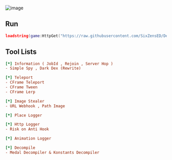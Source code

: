 ![image](https://github.com/user-attachments/assets/3155b4b6-3973-40e9-87fa-f4fb72baf0ca)

## Run
```lua
loadstring(game:HttpGet("https://raw.githubusercontent.com/SixZensED/Dev-Tools/refs/heads/main/release.lua"))()
```

## Tool Lists
```ini
[*] Information ( JobId , Rejoin , Server Hop )
- Simple Spy , Dark Dex (Rewrite)

[*] Teleport
- CFrame Teleport
- CFrame Tween
- CFrame Lerp

[*] Image Stealer
- URL Webhook , Path Image

[*] Place Logger

[*] Http Logger
- Risk on Anti Hook

[*] Animation Logger

[*] Decompile
- Medal Decompiler & Konstants Decompiler
```
